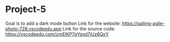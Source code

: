 # Project-5
Goal is to add a dark mode button
Link for the website: https://sailing-agile-photo-728.vscodeedu.app
Link for the source code: https://vscodeedu.com/zmElKP7gYgxd7jUz6QxY
